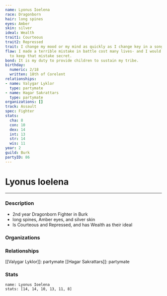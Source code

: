 ```yaml
---
name: Lyonus Ioelena
race: Dragonborn
hair: long spines
eyes: Amber
skin: silver
ideal: Wealth
trait1: Courteous
trait2: Repressed
trait: I change my mood or my mind as quickly as I change key in a song.
flaw: I made a terrible mistake in battle cost many lives- and I would do anything
  to keep that mistake secret.
bond: It is my duty to provide children to sustain my tribe.
birthday:
  numeric: 2/18
  written: 18th of Corelent
relationships:
- name: Valygar Lyklor
  type: partymate
- name: Hagar Sakrattars
  type: partymate
organizations: []
track: Assault
spec: Fighter
stats:
  cha: 8
  con: 10
  dex: 14
  int: 13
  str: 14
  wis: 11
year: 2
guild: Burk
partyID: 86
---
```

# Lyonus Ioelena
---
### Description
- 2nd year Dragonborn Fighter in Burk
- long spines, Amber eyes, and silver skin
- Is Courteous and Repressed, and has Wealth as their ideal

### Organizations
### Relationships
[[Valygar Lyklor]]: partymate
[[Hagar Sakrattars]]: partymate
### Stats
```statblock
name: Lyonus Ioelena
stats: [14, 14, 10, 13, 11, 8]
```